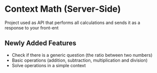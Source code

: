 # Context Math (Server-Side)

Project used as API that performs all calculations and sends it as a response to your front-ent

## Newly Added Features

- Check if there is a generic question (the ratio between two numbers)
- Basic operations (addition, subtraction, multiplication and division)
- Solve operations in a simple context
